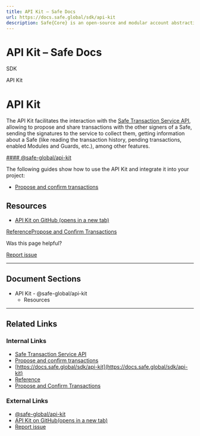 ```yaml
---
title: API Kit – Safe Docs
url: https://docs.safe.global/sdk/api-kit
description: Safe{Core} is an open-source and modular account abstraction stack. Learn about its features and how to use it.
---
```


# API Kit – Safe Docs

SDK

API Kit

# API Kit

The API Kit facilitates the interaction with the [Safe Transaction Service API](/core-api/transaction-service-overview), allowing to propose and share transactions with the other signers of a Safe, sending the signatures to the service to collect them, getting information about a Safe (like reading the transaction history, pending transactions, enabled Modules and Guards, etc.), among other features.

[#### @safe-global/api-kit](https://www.npmjs.com/package/@safe-global/api-kit)

The following guides show how to use the API Kit and integrate it into your project:

- [Propose and confirm transactions](/sdk/api-kit/guides/propose-and-confirm-transactions)

## Resources

- [API Kit on GitHub (opens in a new tab)](https://github.com/safe-global/safe-core-sdk/tree/main/packages/api-kit)

[Reference](/sdk/api-kit# "Reference")[Propose and Confirm Transactions](/sdk/api-kit/guides/propose-and-confirm-transactions "Propose and Confirm Transactions")

Was this page helpful?

[Report issue](https://github.com/safe-global/safe-docs/issues/new?assignees=&labels=nextra-feedback&projects=&template=nextra-feedback.yml&title=%5BFeedback%5D+)

---

## Document Sections

- API Kit
      - @safe-global/api-kit
  - Resources

---

## Related Links

### Internal Links

- [Safe Transaction Service API](https://docs.safe.global/core-api/transaction-service-overview)
- [Propose and confirm transactions](https://docs.safe.global/sdk/api-kit/guides/propose-and-confirm-transactions)
- [https://docs.safe.global/sdk/api-kit](https://docs.safe.global/sdk/api-kit)
- [Reference](https://docs.safe.global/sdk/api-kit)
- [Propose and Confirm Transactions](https://docs.safe.global/sdk/api-kit/guides/propose-and-confirm-transactions)

### External Links

- [@safe-global/api-kit](https://www.npmjs.com/package/@safe-global/api-kit)
- [API Kit on GitHub(opens in a new tab)](https://github.com/safe-global/safe-core-sdk/tree/main/packages/api-kit)
- [Report issue](https://github.com/safe-global/safe-docs/issues/new?assignees=&labels=nextra-feedback&projects=&template=nextra-feedback.yml&title=%5BFeedback%5D+)
